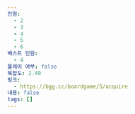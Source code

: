```yaml
---
인원:
  - 2
  - 3
  - 4
  - 5
  - 6
베스트 인원:
  - 4
플레이 여부: false
복잡도: 2.49
링크:
  - https://bgg.cc/boardgame/5/acquire
내용: false
tags: []
---
```

